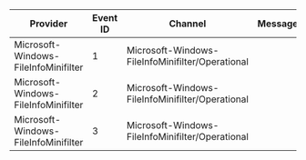 Provider                              |  Event ID  |  Channel                                           |  Message
--------------------------------------|------------|----------------------------------------------------|---------
Microsoft-Windows-FileInfoMinifilter  |  1         |  Microsoft-Windows-FileInfoMinifilter/Operational  |
Microsoft-Windows-FileInfoMinifilter  |  2         |  Microsoft-Windows-FileInfoMinifilter/Operational  |
Microsoft-Windows-FileInfoMinifilter  |  3         |  Microsoft-Windows-FileInfoMinifilter/Operational  |